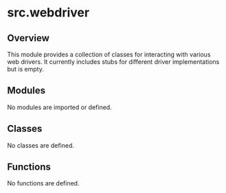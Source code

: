 # src.webdriver

## Overview

This module provides a collection of classes for interacting with various web drivers. It currently includes stubs for different driver implementations but is empty.


## Modules

No modules are imported or defined.


## Classes

No classes are defined.


## Functions

No functions are defined.